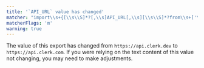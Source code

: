 ```yaml
---
title: '`API_URL` value has changed'
matcher: "import\\s+{[\\s\\S]*?[,\\s]API_URL[,\\s][\\s\\S]*?from\\s+['\"]gatsby-plugin-clerk\\/constants[\\s\\S]*?['\"]"
matcherFlags: 'm'
warning: true
---
```


The value of this export has changed from `https://api.clerk.dev` to `https://api.clerk.com`. If you were relying on the text content of this value not changing, you may need to make adjustments.

